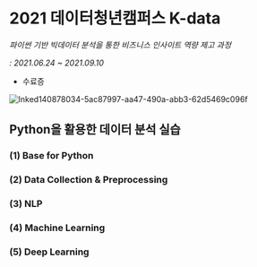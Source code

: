 # 2021 데이터청년캠퍼스 K-data

*파이썬 기반 빅데이터 분석을 통한 비즈니스 인사이트 역량 제고 과정*

*: 2021.06.24 ~ 2021.09.10*

- 수료증

![Inked140878034-5ac87997-aa47-490a-abb3-62d5469c096f](https://user-images.githubusercontent.com/87981867/143873496-97c9ae1e-0d87-4dc9-b6c0-cae01524ec7c.jpg)



## Python을 활용한 데이터 분석 실습

### (1) Base for Python

### (2) Data Collection & Preprocessing

### (3) NLP

### (4) Machine Learning

### (5) Deep Learning
